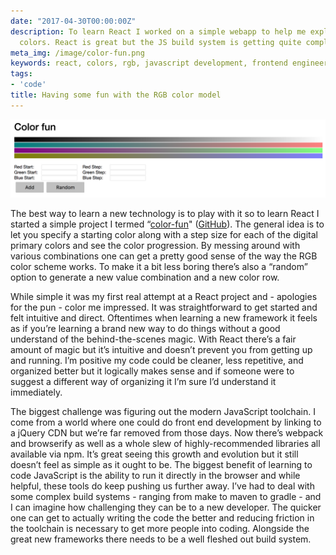 ```yaml
---
date: "2017-04-30T00:00:00Z"
description: To learn React I worked on a simple webapp to help me explore the RGB
  colors. React is great but the JS build system is getting quite complicated.
meta_img: /image/color-fun.png
keywords: react, colors, rgb, javascript development, frontend engineering
tags:
- 'code'
title: Having some fun with the RGB color model
---
```



<img src="/image/color-fun.png" alt="Color fun" data-width="2312" data-height="574" data-layout="responsive" />

The best way to learn a new technology is to play with it so to learn React I started a simple project I termed “[color-fun](https://dangoldin.github.io/color-fun/)" ([GitHub](https://github.com/dangoldin/color-fun)). The general idea is to let you specify a starting color along with a step size for each of the digital primary colors and see the color progression. By messing around with various combinations one can get a pretty good sense of the way the RGB color scheme works. To make it a bit less boring there’s also a “random” option to generate a new value combination and a new color row.

While simple it was my first real attempt at a React project and - apologies for the pun - color me impressed. It was straightforward to get started and felt intuitive and direct. Oftentimes when learning a new framework it feels as if you’re learning a brand new way to do things without a good understand of the behind-the-scenes magic. With React there’s a fair amount of magic but it’s intuitive and doesn’t prevent you from getting up and running. I’m positive my code could be cleaner, less repetitive, and organized better but it logically makes sense and if someone were to suggest a different way of organizing it I’m sure I’d understand it immediately.

The biggest challenge was figuring out the modern JavaScript toolchain. I come from a world where one could do front end development by linking to a jQuery CDN but we’re far removed from those days. Now there’s webpack and browserify as well as a whole slew of highly-recommended libraries all available via npm. It’s great seeing this growth and evolution but it still doesn’t feel as simple as it ought to be. The biggest benefit of learning to code JavaScript is the ability to run it directly in the browser and while helpful, these tools do keep pushing us further away. I’ve had to deal with some complex build systems - ranging from make to maven to gradle - and I can imagine how challenging they can be to a new developer. The quicker one can get to actually writing the code the better and reducing friction in the toolchain is necessary to get more people into coding. Alongside the great new frameworks there needs to be a well fleshed out build system.
